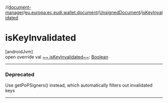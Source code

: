 //[document-manager](../../../index.md)/[eu.europa.ec.eudi.wallet.document](../index.md)/[UnsignedDocument](index.md)/[isKeyInvalidated](is-key-invalidated.md)

# isKeyInvalidated

[androidJvm]\
open override val [~~
isKeyInvalidated~~](is-key-invalidated.md): [Boolean](https://kotlinlang.org/api/latest/jvm/stdlib/kotlin-stdlib/kotlin/-boolean/index.html)

---

### Deprecated

Use getPoPSigners() instead, which automatically filters out invalidated keys

---
